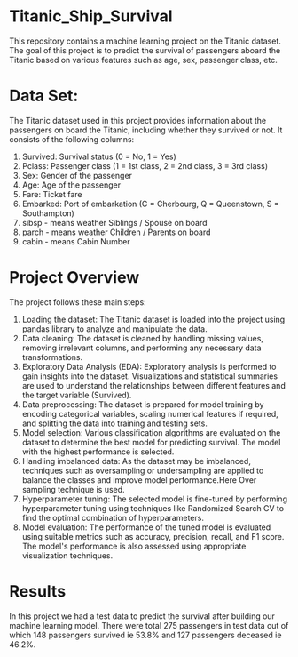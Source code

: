 # Titanic_Ship_Survival

This repository contains a machine learning project on the Titanic dataset. The goal of this project is to predict the survival of passengers aboard the Titanic based on various features such as age, sex, passenger class, etc.

# Data Set:
The Titanic dataset used in this project provides information about the passengers on board the Titanic, including whether they survived or not. It consists of the following columns:

1) Survived: Survival status (0 = No, 1 = Yes)
2) Pclass: Passenger class (1 = 1st class, 2 = 2nd class, 3 = 3rd class)
3) Sex: Gender of the passenger
4) Age: Age of the passenger
5) Fare: Ticket fare
6) Embarked: Port of embarkation (C = Cherbourg, Q = Queenstown, S = Southampton)
7) sibsp - means weather Siblings / Spouse on board
8) parch - means weather Children / Parents on board
9) cabin - means Cabin Number

# Project Overview

The project follows these main steps:

1) Loading the dataset: The Titanic dataset is loaded into the project using pandas library to analyze and manipulate the data.
2) Data cleaning: The dataset is cleaned by handling missing values, removing irrelevant columns, and performing any necessary data transformations.
3) Exploratory Data Analysis (EDA): Exploratory analysis is performed to gain insights into the dataset. Visualizations and statistical summaries are used to understand the relationships between different features and the target variable (Survived).
4) Data preprocessing: The dataset is prepared for model training by encoding categorical variables, scaling numerical features if required, and splitting the data into training and testing sets.
5) Model selection: Various classification algorithms are evaluated on the dataset to determine the best model for predicting survival. The model with the highest performance is selected.
6) Handling imbalanced data: As the dataset may be imbalanced, techniques such as oversampling or undersampling are applied to balance the classes and improve model performance.Here Over sampling technique is used.
7) Hyperparameter tuning: The selected model is fine-tuned by performing hyperparameter tuning using techniques like Randomized Search CV to find the optimal combination of hyperparameters.
8) Model evaluation: The performance of the tuned model is evaluated using suitable metrics such as accuracy, precision, recall, and F1 score. The model's performance is also assessed using appropriate visualization techniques.

# Results
In this project we had a test data to predict the survival after building our machine learning model. 
There were total 275 passengers in test data out of which 148 passengers survived ie 53.8% and 127 passengers deceased ie 46.2%.
